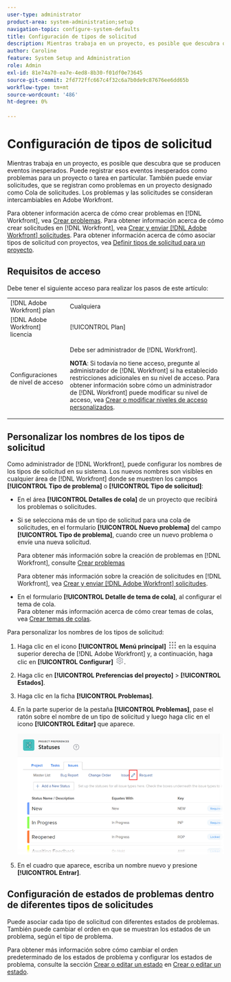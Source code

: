 ```yaml
---
user-type: administrator
product-area: system-administration;setup
navigation-topic: configure-system-defaults
title: Configuración de tipos de solicitud
description: Mientras trabaja en un proyecto, es posible que descubra que se producen eventos inesperados. Puede registrar esos eventos inesperados como problemas para un proyecto o tarea en particular. También puede enviar solicitudes, que se registran como problemas en un proyecto designado como Cola de solicitudes. Los problemas y las solicitudes se consideran intercambiables en Adobe Workfront.
author: Caroline
feature: System Setup and Administration
role: Admin
exl-id: 81e74a70-ea7e-4ed8-8b30-f01df0e73645
source-git-commit: 2fd772ffc667c4f32c6a7b0de9c87676ee6dd65b
workflow-type: tm+mt
source-wordcount: '486'
ht-degree: 0%

---
```


# Configuración de tipos de solicitud

Mientras trabaja en un proyecto, es posible que descubra que se producen eventos inesperados. Puede registrar esos eventos inesperados como problemas para un proyecto o tarea en particular. También puede enviar solicitudes, que se registran como problemas en un proyecto designado como Cola de solicitudes. Los problemas y las solicitudes se consideran intercambiables en Adobe Workfront.

Para obtener información acerca de cómo crear problemas en [!DNL Workfront], vea [Crear problemas](../../../manage-work/issues/manage-issues/create-issues.md). Para obtener información acerca de cómo crear solicitudes en [!DNL Workfront], vea [Crear y enviar [!DNL Adobe Workfront] solicitudes](../../../manage-work/requests/create-requests/create-submit-requests.md). Para obtener información acerca de cómo asociar tipos de solicitud con proyectos, vea [Definir tipos de solicitud para un proyecto](../../../manage-work/requests/create-and-manage-request-queues/define-request-types-for-project.md).

## Requisitos de acceso

Debe tener el siguiente acceso para realizar los pasos de este artículo:

<table style="table-layout:auto"> 
 <col> 
 <col> 
 <tbody> 
  <tr> 
   <td role="rowheader">[!DNL Adobe Workfront] plan</td> 
   <td>Cualquiera</td> 
  </tr> 
  <tr> 
   <td role="rowheader">[!DNL Adobe Workfront] licencia</td> 
   <td>[!UICONTROL Plan]</td> 
  </tr> 
  <tr> 
   <td role="rowheader">Configuraciones de nivel de acceso</td> 
   <td> <p>Debe ser administrador de [!DNL Workfront].</p> <p><b>NOTA</b>: Si todavía no tiene acceso, pregunte al administrador de [!DNL Workfront] si ha establecido restricciones adicionales en su nivel de acceso. Para obtener información sobre cómo un administrador de [!DNL Workfront] puede modificar su nivel de acceso, vea <a href="../../../administration-and-setup/add-users/configure-and-grant-access/create-modify-access-levels.md" class="MCXref xref">Crear o modificar niveles de acceso personalizados</a>.</p> </td> 
  </tr> 
 </tbody> 
</table>

<!--
THIS IS DRAFTED IN FLARE
<h2>Set what issue or request types are allowed for a project</h2>
<p>You can organize the kind of issues or requests that are logged in Workfront by Request Types. This organization is useful for reporting reasons and for helping users understand what kind of unexpected work might occur during the lifetime of a project.</p>
<p>You can specify the type of requests that can be logged on a project when you configure the <strong>Queue Details</strong> area for the project. </p>
<ol>
<li value="1"> <p> Click <strong>Projects</strong> in the Main Menu. <img src="assets/main-menu-icon.png"> </p> </li>
<li value="2">Click the name of the project to open it.</li>
<li value="3"> In the left panel, click <strong>Queue Details</strong>. </li>
<li value="4"> <p>In the <strong>Queue Properties</strong> section, select the <strong>Request Types</strong> you want for the project.</p> <note type="note">
You must have at least one request type selected. You can select multiple request types.
</note> </li>
<li value="5"> <p>Click <strong>Save</strong>.</p> <p>The request types you specified will be available to select when you enter a new issue on a task or a project, or when you submit a new request to the project.</p> </li>
</ol>
</div>
-->

## Personalizar los nombres de los tipos de solicitud

Como administrador de [!DNL Workfront], puede configurar los nombres de los tipos de solicitud en su sistema. Los nuevos nombres son visibles en cualquier área de [!DNL Workfront] donde se muestren los campos **[!UICONTROL Tipo de problema]** o **[!UICONTROL Tipo de solicitud]**:

* En el área **[!UICONTROL Detalles de cola]** de un proyecto que recibirá los problemas o solicitudes.
* Si se selecciona más de un tipo de solicitud para una cola de solicitudes, en el formulario **[!UICONTROL Nuevo problema]** del campo **[!UICONTROL Tipo de problema]**, cuando cree un nuevo problema o envíe una nueva solicitud.

  Para obtener más información sobre la creación de problemas en [!DNL Workfront], consulte [Crear problemas](../../../manage-work/issues/manage-issues/create-issues.md)

  Para obtener más información sobre la creación de solicitudes en [!DNL Workfront], vea [Crear y enviar [!DNL Adobe Workfront] solicitudes](../../../manage-work/requests/create-requests/create-submit-requests.md).

* En el formulario **[!UICONTROL Detalle de tema de cola]**, al configurar el tema de cola.\
   Para obtener más información acerca de cómo crear temas de colas, vea [Crear temas de colas](../../../manage-work/requests/create-and-manage-request-queues/create-queue-topics.md).

Para personalizar los nombres de los tipos de solicitud:

1. Haga clic en el icono **[!UICONTROL Menú principal]** ![](assets/main-menu-icon.png) en la esquina superior derecha de [!DNL Adobe Workfront] y, a continuación, haga clic en **[!UICONTROL Configurar]** ![](assets/gear-icon-settings.png).

1. Haga clic en **[!UICONTROL Preferencias del proyecto]** > **[!UICONTROL Estados]**.

1. Haga clic en la ficha **[!UICONTROL Problemas]**.
1. En la parte superior de la pestaña **[!UICONTROL Problemas]**, pase el ratón sobre el nombre de un tipo de solicitud y luego haga clic en el icono **[!UICONTROL Editar]** que aparece.

   ![](assets/edit-request-type-name-nwe.png)

1. En el cuadro que aparece, escriba un nombre nuevo y presione **[!UICONTROL Entrar]**.

## Configuración de estados de problemas dentro de diferentes tipos de solicitudes

Puede asociar cada tipo de solicitud con diferentes estados de problemas. También puede cambiar el orden en que se muestran los estados de un problema, según el tipo de problema.

Para obtener más información sobre cómo cambiar el orden predeterminado de los estados de problema y configurar los estados de problema, consulte la sección [Crear o editar un estado](../../../administration-and-setup/customize-workfront/creating-custom-status-and-priority-labels/create-or-edit-a-status.md) en [Crear o editar un estado](../../../administration-and-setup/customize-workfront/creating-custom-status-and-priority-labels/create-or-edit-a-status.md).
